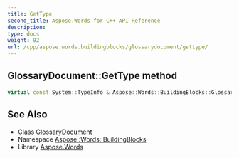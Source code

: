 ```yaml
---
title: GetType
second_title: Aspose.Words for C++ API Reference
description: 
type: docs
weight: 92
url: /cpp/aspose.words.buildingblocks/glossarydocument/gettype/
---
```

## GlossaryDocument::GetType method




```cpp
virtual const System::TypeInfo & Aspose::Words::BuildingBlocks::GlossaryDocument::GetType() const override
```

## See Also

* Class [GlossaryDocument](../)
* Namespace [Aspose::Words::BuildingBlocks](../../)
* Library [Aspose.Words](../../../)
